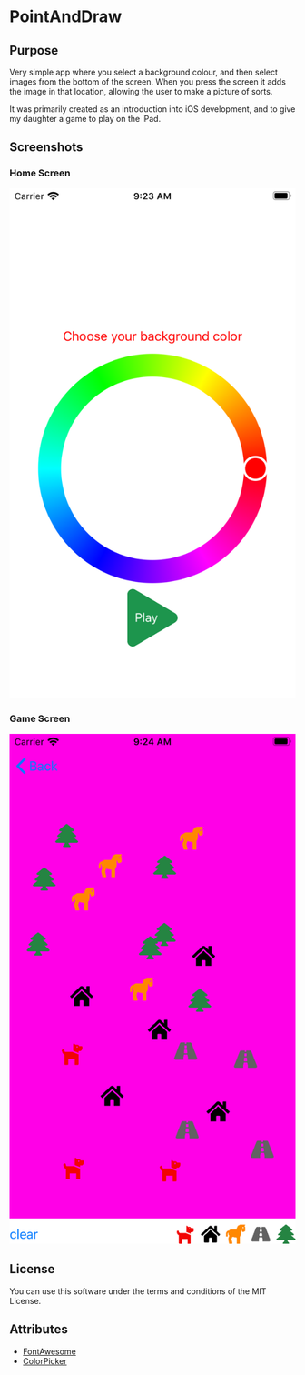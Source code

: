 # PointAndDraw

## Purpose

Very simple app where you select a background colour, and then select images from the bottom of the screen. When you 
press the screen it adds the image in that location, allowing the user to make a picture of sorts. 

It was primarily created as an introduction into iOS development, and to give my daughter a game to play on the iPad. 

## Screenshots

### Home Screen

![Home Screen](./assets/images/screenshots/home-screen.png)

### Game Screen

![Game Screen](./assets/images/screenshots/game-screen.png)

## License

You can use this software under the terms and conditions of the MIT License.

## Attributes

* [FontAwesome](https://fontawesome.com/license)
* [ColorPicker](https://github.com/hendriku/ColorPicker)
